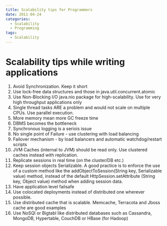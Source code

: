```yaml
---
title: Scalability tips for Programmers
date: 2011-04-24
categories:
  - Scalability
  - Programming
tags:
  - Scalability
---
```


# Scalability tips while writing applications

1. Avoid Synchronization. Keep it short
1. Use lock-free data structures and those in java.util.concurrent.atomic
1. Use Non-Blocking I/O java.nio package for high-scalability. Use for very high throughput applications only
1. Single thread tasks ARE a problem and would not scale on multiple CPUs. Use parallel execution.
1. More memory mean more GC freeze time
1. DBMS becomes the bottleneck
1. Synchronous logging is a seriois issue
1. No single point of Failure - use clustering with load balancing
1. Failover mechanism - by load balancers and automatic watchdog/restart scripts
1. JVM Caches (internal to JVM) should be read only. Use clustered caches instead with replication.
1. Replicate sessions in real time (on the cluster/DB etc.)
1. Keep session objects Serializable. A good practice is to enforce the use of a custom method like the addObjectToSession(String key, Serializable value) method, instead of the default HttpSession.setAttribute (String key, Object value) method when adding session data.
1. Have application level failsafe
1. Use colocated deployments instead of distributed one wherever possible.
1. Use distributed cache that is scalable. Memcache, Terracota and Jboss cache are good examples
1. Use NoSQl or Bigtabl like distributed databases such as Cassandra, MongoDB, Hypertable, CouchDB or HBase (for Hadoop)

